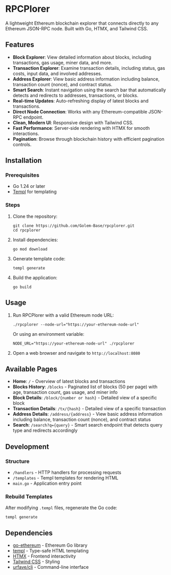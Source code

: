 # RPCPlorer

A lightweight Ethereum blockchain explorer that connects directly to any Ethereum JSON-RPC node. Built with Go, HTMX, and Tailwind CSS.

## Features

- **Block Explorer**: View detailed information about blocks, including transactions, gas usage, miner data, and more.
- **Transaction Explorer**: Examine transaction details, including status, gas costs, input data, and involved addresses.
- **Address Explorer**: View basic address information including balance, transaction count (nonce), and contract status.
- **Smart Search**: Instant navigation using the search bar that automatically detects and redirects to addresses, transactions, or blocks.
- **Real-time Updates**: Auto-refreshing display of latest blocks and transactions.
- **Direct Node Connection**: Works with any Ethereum-compatible JSON-RPC endpoint.
- **Clean, Modern UI**: Responsive design with Tailwind CSS.
- **Fast Performance**: Server-side rendering with HTMX for smooth interactions.
- **Pagination**: Browse through blockchain history with efficient pagination controls.

## Installation

### Prerequisites

- Go 1.24 or later
- [Templ](https://github.com/a-h/templ) for templating

### Steps

1. Clone the repository:
   ```
   git clone https://github.com/Golem-Base/rpcplorer.git
   cd rpcplorer
   ```

2. Install dependencies:
   ```
   go mod download
   ```

3. Generate template code:
   ```
   templ generate
   ```

4. Build the application:
   ```
   go build
   ```

## Usage

1. Run RPCPlorer with a valid Ethereum node URL:
   ```
   ./rpcplorer --node-url="https://your-ethereum-node-url"
   ```

   Or using an environment variable:
   ```
   NODE_URL="https://your-ethereum-node-url" ./rpcplorer
   ```

2. Open a web browser and navigate to `http://localhost:8080`

## Available Pages

- **Home**: `/` - Overview of latest blocks and transactions
- **Blocks History**: `/blocks` - Paginated list of blocks (50 per page) with age, transaction count, gas usage, and miner info
- **Block Details**: `/block/{number or hash}` - Detailed view of a specific block
- **Transaction Details**: `/tx/{hash}` - Detailed view of a specific transaction
- **Address Details**: `/address/{address}` - View basic address information including balance, transaction count (nonce), and contract status
- **Search**: `/search?q={query}` - Smart search endpoint that detects query type and redirects accordingly

## Development

### Structure

- `/handlers` - HTTP handlers for processing requests
- `/templates` - Templ templates for rendering HTML
- `main.go` - Application entry point

### Rebuild Templates

After modifying `.templ` files, regenerate the Go code:

```
templ generate
```

## Dependencies

- [go-ethereum](https://github.com/ethereum/go-ethereum) - Ethereum Go library
- [templ](https://github.com/a-h/templ) - Type-safe HTML templating
- [HTMX](https://htmx.org/) - Frontend interactivity
- [Tailwind CSS](https://tailwindcss.com/) - Styling
- [urfave/cli](https://github.com/urfave/cli) - Command-line interface

